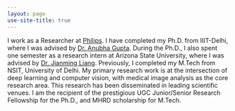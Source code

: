 ```yaml
---
layout: page
use-site-title: true
---
```


<p style="'Courier New', monospace;">I work as a Researcher at <a href="https://www.philips.co.in/a-w/about-philips/philips-innovation-center.html">Philips</a>. I have completed my Ph.D. from IIIT-Delhi, where I was advised by <a href="https://www.iiitd.edu.in/~anubha/#">Dr. Anubha Gupta</a>. During the Ph.D., I also spent one semester as a research intern at Arizona State University, where I was advised by <a href="https://scholar.google.com/citations?user=rUTf4hgAAAAJ&hl=en">Dr. Jianming Liang</a>. Previously, I completed my M.Tech from NSIT, University of Delhi. My primary research work is at the intersection of deep learning and computer vision, with medical image analysis as the core research area. This research has been disseminated in leading scientific venues. I am the recipient of the prestigious UGC Junior/Senior Research Fellowship for the Ph.D., and MHRD scholarship for M.Tech. </p>














